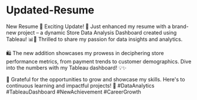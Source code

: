 # Updated-Resume
New Resume
🌟 Exciting Update! 🚀 Just enhanced my resume with a brand-new project – a dynamic Store Data Analysis Dashboard created using Tableau! 📊🛒 Thrilled to share my passion for data insights and analytics.

🛍️ The new addition showcases my prowess in deciphering store performance metrics, from payment trends to customer demographics. Dive into the numbers with my Tableau dashboard! 💡✨

📑 Grateful for the opportunities to grow and showcase my skills. Here's to continuous learning and impactful projects! 🎉 #DataAnalytics #TableauDashboard #NewAchievement #CareerGrowth
